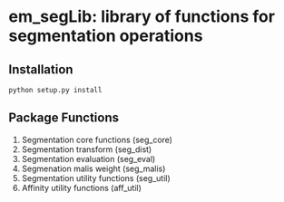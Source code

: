 # em_segLib: library of functions for segmentation operations

## Installation
`python setup.py install`

## Package Functions

1. Segmentation core functions (seg_core)
2. Segmentation transform (seg_dist)
3. Segmentation evaluation (seg_eval)
4. Segmenation malis weight (seg_malis)
5. Segmentation utility functions (seg_util)
6. Affinity utility functions (aff_util)
